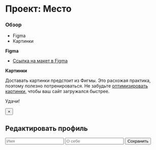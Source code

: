 # Проект: Место

### Обзор

* Figma
* Картинки

**Figma**

* [Ссылка на макет в Figma](https://www.figma.com/file/2cn9N9jSkmxD84oJik7xL7/JavaScript.-Sprint-4?node-id=0%3A1)

**Картинки**

Доставать картинки предстоит из Фигмы. Это расхожая практика, поэтому полезно потренироваться.
Не забудьте [оптимизировать картинки](https://tinypng.com/), чтобы ваш сайт загружался быстрее.

Удачи!

<div class="popup popup_is-opened">
    <button type="button" class="popup__close">&times</button>
    <div class="popup__container">
      <h2 class="popup__title">Редактировать профиль</h2>
      <form class="popup__form" name="new-user">
        <input type="text" id="name" name='name' placeholder="Имя" class="popup__input popup__input_name" required>
        <input type="text" id="biography" name='biography' placeholder="О себе" class="popup__input popup__input_biography" required>
        <button type="submit" class="popup__save">Сохранить</button>
      </form>
    </div>
